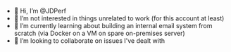 - 👋 Hi, I’m @JDPerf
- 👀 I’m not interested in things unrelated to work (for this account at least)
- 🌱 I’m currently learning about building an internal email system from scratch (via Docker on a VM on spare on-premises server)
- 💞️ I’m looking to collaborate on issues I've dealt with


<!---
JDPerf/JDPerf is a ✨ special ✨ repository because its `README.md` (this file) appears on your GitHub profile.
You can click the Preview link to take a look at your changes.
--->
